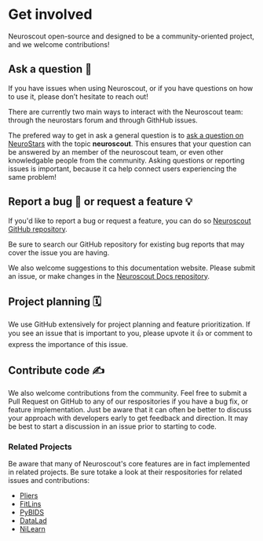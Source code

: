 # Get involved

Neuroscout open-source and designed to be a community-oriented project, and we welcome contributions!

## Ask a question 🙋
 
If you have issues when using Neuroscout, or if you have questions on how to use it, please don’t hesitate to reach out!

There are currently two main ways to interact with the Neuroscout team: through the neurostars forum and through GithHub issues.

The prefered way to get in ask a general question is to [ask a question on NeuroStars](https://neurostars.org/tag/neuroscout) with the topic __neuroscout__. This ensures that your question can be answered by an member of the neuroscout team, or even other knowledgable people from the community. Asking questions or reporting issues is important, because it ca help connect users experiencing the same problem!

## Report a bug 🐛 or request a feature 💡

If you'd like to report a bug or request a feature, you can do so [Neuroscout GitHub repository](https://github.com/neuroscout/neuroscout/issues/new/choose).

Be sure to search our GitHub repository for existing bug reports that may cover the issue you are having. 

We also welcome suggestions to this documentation website. Please submit an issue, or make changes in the [Neuroscout Docs repository](https://github.com/neuroscout/neuroscout-docs/issues).

## Project planning 🗓️

We use GitHub extensively for project planning and feature prioritization. If you see an issue that is important to you, please upvote it 👍 or comment to express the importance of this issue.  

## Contribute code ✍️

We also welcome contributions from the community. Feel free to submit a Pull Request on GitHub to any of our respositories if you have a bug fix, or feature implementation. Just be aware that it can often be better to discuss your approach with developers early to get feedback and direction. It may be best to start a discussion in an issue prior to starting to code.

### Related Projects
Be aware that many of Neuroscout's core features are in fact implemented in related projects. Be sure totake a look at their respositories for related issues and contributions:


* [Pliers](https://github.com/PsychoinformaticsLab/pliers)
* [FitLins](https://github.com/poldracklab/fitlins)
* [PyBIDS](https://github.com/bids-standard/pybids)
* [DataLad](https://github.com/datalad/datalad)
* [NiLearn](https://github.com/nilearn/nilearn)
    
